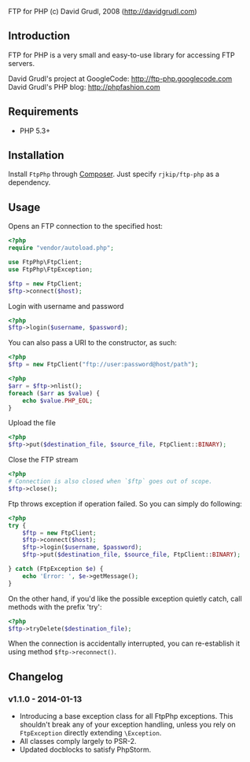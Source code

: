 FTP for PHP (c) David Grudl, 2008 (http://davidgrudl.com)

Introduction
------------
FTP for PHP is a very small and easy-to-use library for accessing FTP servers.

David Grudl's project at GoogleCode: http://ftp-php.googlecode.com  
David Grudl's PHP blog: http://phpfashion.com

Requirements
------------
 * PHP 5.3+

Installation
------------
Install `FtpPhp` through [Composer](http://getcomposer.org/doc/00-intro.md).
Just specify `rjkip/ftp-php` as a dependency.

Usage
-----
Opens an FTP connection to the specified host:

```php
<?php
require "vendor/autoload.php";

use FtpPhp\FtpClient;
use FtpPhp\FtpException;

$ftp = new FtpClient;
$ftp->connect($host);
```

Login with username and password
```php
<?php
$ftp->login($username, $password);
```

You can also pass a URI to the constructor, as such:
```php
<?php
$ftp = new FtpClient("ftp://user:password@host/path");
```

```php
<?php
$arr = $ftp->nlist();
foreach ($arr as $value) {
    echo $value.PHP_EOL;
}
```

Upload the file
```php
<?php
$ftp->put($destination_file, $source_file, FtpClient::BINARY);
```

Close the FTP stream
```php
<?php
# Connection is also closed when `$ftp` goes out of scope.
$ftp->close();
```

Ftp throws exception if operation failed. So you can simply do following:
```php
<?php
try {
	$ftp = new FtpClient;
	$ftp->connect($host);
	$ftp->login($username, $password);
	$ftp->put($destination_file, $source_file, FtpClient::BINARY);

} catch (FtpException $e) {
	echo 'Error: ', $e->getMessage();
}
```

On the other hand, if you'd like the possible exception quietly catch, call methods with the prefix 'try':
```php
<?php
$ftp->tryDelete($destination_file);
```

When the connection is accidentally interrupted, you can re-establish it using method `$ftp->reconnect()`.

Changelog
---------

### v1.1.0 - 2014-01-13
 * Introducing a base exception class for all FtpPhp exceptions. This shouldn't break any of your exception handling, unless you rely on `FtpException` directly extending `\Exception`.
 * All classes comply largely to PSR-2.
 * Updated docblocks to satisfy PhpStorm.
